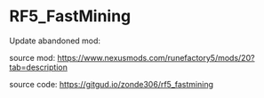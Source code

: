 # RF5_FastMining
Update abandoned mod:

source mod: https://www.nexusmods.com/runefactory5/mods/20?tab=description

source code: https://gitgud.io/zonde306/rf5_fastmining
